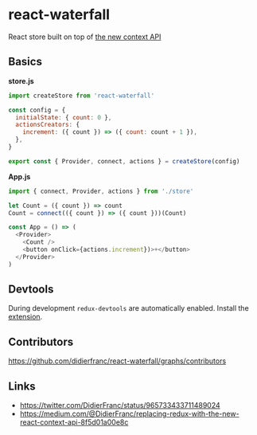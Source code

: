 # react-waterfall

React store built on top of [the new context API](https://reactjs.org/docs/context.html)

## Basics

**store.js**
```js
import createStore from 'react-waterfall'

const config = {
  initialState: { count: 0 },
  actionsCreators: {
    increment: ({ count }) => ({ count: count + 1 }),
  },
}

export const { Provider, connect, actions } = createStore(config)
```

**App.js**
```js
import { connect, Provider, actions } from './store'

let Count = ({ count }) => count
Count = connect(({ count }) => ({ count }))(Count)

const App = () => (
  <Provider>
    <Count />
    <button onClick={actions.increment})>+</button>
  </Provider>
)
```

## Devtools

During development `redux-devtools` are automatically enabled. Install the [extension](https://chrome.google.com/webstore/detail/redux-devtools/lmhkpmbekcpmknklioeibfkpmmfibljd).

## Contributors

https://github.com/didierfranc/react-waterfall/graphs/contributors

## Links

* https://twitter.com/DidierFranc/status/965733433711489024
* https://medium.com/@DidierFranc/replacing-redux-with-the-new-react-context-api-8f5d01a00e8c